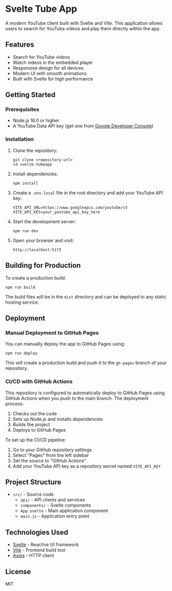 # Svelte Tube App

A modern YouTube client built with Svelte and Vite. This application allows users to search for YouTube videos and play them directly within the app.

## Features

- Search for YouTube videos
- Watch videos in the embedded player
- Responsive design for all devices
- Modern UI with smooth animations
- Built with Svelte for high performance

## Getting Started

### Prerequisites

- Node.js 16.0 or higher
- A YouTube Data API key (get one from [Google Developer Console](https://console.developers.google.com/))

### Installation

1. Clone the repository:
   ```
   git clone <repository-url>
   cd svelte-tubeapp
   ```

2. Install dependencies:
   ```
   npm install
   ```

3. Create a `.env.local` file in the root directory and add your YouTube API key:
   ```
   VITE_API_URL=https://www.googleapis.com/youtube/v3
   VITE_API_KEY=your_youtube_api_key_here
   ```

4. Start the development server:
   ```
   npm run dev
   ```

5. Open your browser and visit:
   ```
   http://localhost:5173
   ```

## Building for Production

To create a production build:

```
npm run build
```

The build files will be in the `dist` directory and can be deployed to any static hosting service.

## Deployment

### Manual Deployment to GitHub Pages

You can manually deploy the app to GitHub Pages using:

```
npm run deploy
```

This will create a production build and push it to the `gh-pages` branch of your repository.

### CI/CD with GitHub Actions

This repository is configured to automatically deploy to GitHub Pages using GitHub Actions when you push to the main branch. The deployment process:

1. Checks out the code
2. Sets up Node.js and installs dependencies
3. Builds the project
4. Deploys to GitHub Pages

To set up the CI/CD pipeline:

1. Go to your GitHub repository settings
2. Select "Pages" from the left sidebar
3. Set the source to "GitHub Actions"
4. Add your YouTube API key as a repository secret named `VITE_API_KEY`

## Project Structure

- `src/` - Source code
  - `api/` - API clients and services
  - `components/` - Svelte components
  - `App.svelte` - Main application component
  - `main.js` - Application entry point

## Technologies Used

- [Svelte](https://svelte.dev/) - Reactive UI framework
- [Vite](https://vitejs.dev/) - Frontend build tool
- [Axios](https://axios-http.com/) - HTTP client

## License

MIT